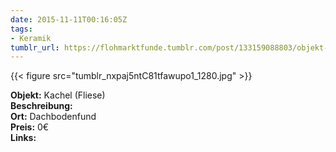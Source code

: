 ```yaml
---
date: 2015-11-11T00:16:05Z
tags:
- Keramik
tumblr_url: https://flohmarktfunde.tumblr.com/post/133159088803/objekt-kachel-fliese-beschreibung-lorem-ipsum
---
```

 {{< figure src="tumblr_nxpaj5ntC81tfawupo1_1280.jpg" >}}  

**Objekt:** Kachel (Fliese)  
**Beschreibung:**   
**Ort:** Dachbodenfund  
**Preis:** 0€  
**Links:** 
